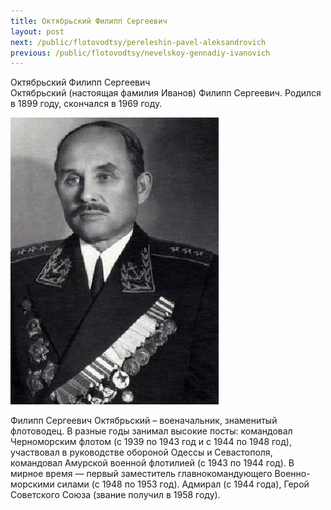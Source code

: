```yaml
---
title: Октябрьский Филипп Сергеевич
layout: post
next: /public/flotovodtsy/pereleshin-pavel-aleksandrovich
previous: /public/flotovodtsy/nevelskoy-gennadiy-ivanovich
---
```


Октябрьский Филипп Сергеевич  
Октябрьский (настоящая фамилия Иванов) Филипп Сергеевич. Родился в 1899 году, скончался в 1969 году.   
  

![](/assets/img/oktyabrskiy.gif)  

  
Филипп Сергеевич Октябрьский – военачальник, знаменитый флотоводец. В разные годы занимал высокие посты: командовал Черноморским флотом (с 1939 по 1943 год и с 1944 по 1948 год), участвовал в руководстве обороной Одессы и Севастополя, командовал Амурской военной флотилией (с 1943 по 1944 год). В мирное время — первый заместитель главнокомандующего Военно-морскими силами (с 1948 по 1953 год). Адмирал (с 1944 года), Герой Советского Союза (звание получил в 1958 году).